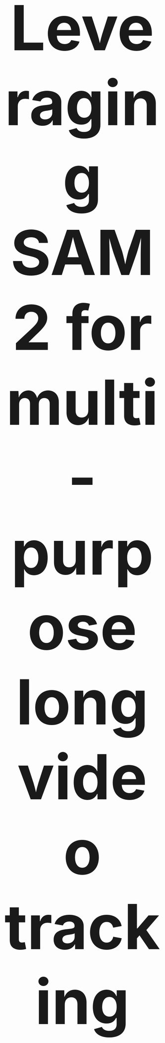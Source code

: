<h1 align="center" style=font-size:200px>Leveraging SAM2 for multi-purpose long video tracking</h1>
<h2 align="center" style=font-size:200px>Wim Pouw (wim.pouw@donders.ru.nl), in collaboration with Karl Berg</h2>

<a name="overview"></a>

<p align="center">
  <img src="images/analysis_video_1.gif">
</p>